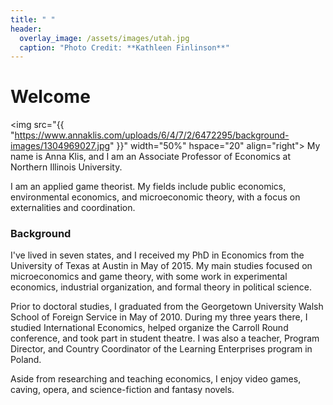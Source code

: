 ```yaml
---
title: " "
header:
  overlay_image: /assets/images/utah.jpg
  caption: "Photo Credit: **Kathleen Finlinson**"
---
```


# Welcome

<img src="{{ "https://www.annaklis.com/uploads/6/4/7/2/6472295/background-images/1304969027.jpg" }}"
width="50%" hspace="20" align="right">
My name is Anna Klis, and I am an Associate Professor of Economics at Northern Illinois University.  

I am an applied game theorist. My fields include public economics, environmental economics, and microeconomic theory, with a focus on externalities and coordination.  
  
### Background
I've lived in seven states, and I received my PhD in Economics from the University of Texas at Austin in May of 2015. My main studies focused on microeconomics and game theory, with some work in experimental economics, industrial organization, and formal theory in political science. 

Prior to doctoral studies, I graduated from the Georgetown University Walsh School of Foreign Service in May of 2010.  During my three years there, I studied International Economics, helped organize the Carroll Round conference, and took part in student theatre.  I was also a teacher, Program Director, and Country Coordinator of the Learning Enterprises program in Poland. 

Aside from researching and teaching economics, I enjoy video games, caving, opera, and science-fiction and fantasy novels.﻿
